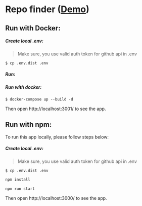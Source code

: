 # Repo finder ([Demo](https://stassribnyi.github.io/repo-finder))

## Run with Docker:

##### Create local .env:

> Make sure, you use valid auth token for github api in .env

```shell script
$ cp .env.dist .env
```

##### Run:

##### Run with docker:

```shell script
$ docker-compose up --build -d
```

Then open http://localhost:3001/ to see the app.

## Run with npm:

To run this app locally, please follow steps below:

##### Create local .env:

> Make sure, you use valid auth token for github api in .env

```shell script
$ cp .env.dist .env
```

```sh
npm install

npm run start
```

Then open http://localhost:3000/ to see the app.
